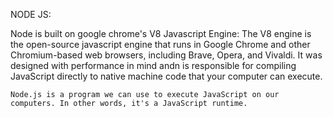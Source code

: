 NODE JS:

Node is built on google chrome's V8 Javascript Engine:
    The V8 engine is the open-source javascript engine that runs in Google Chrome and other Chromium-based web browsers, including Brave, Opera, and Vivaldi. It was designed with performance in mind andn is responsible for compiling JavaScript directly to native machine code that your computer can execute.

    Node.js is a program we can use to execute JavaScript on our computers. In other words, it's a JavaScript runtime.